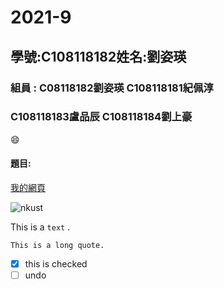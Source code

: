 # 2021-9

## 學號:C108118182姓名:劉姿瑛
### 組員 : C08118182劉姿瑛 C108118181紀佩淳
###           C108118183盧品辰 C108118184劉上豪
 😄 
#### 題目:

[我的網頁](https://www.nkust.edu.tw/)

![nkust](https://www.nkust.edu.tw/var/file/0/1000/img/513/182513897.png)

This is a `text` .

```
This is a long quote.
```

- [x] this is checked
- [ ] undo
